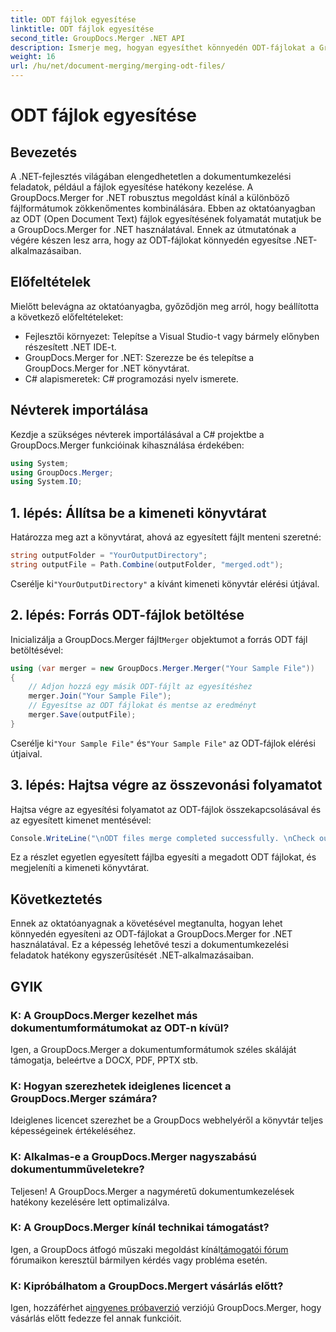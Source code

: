 ```yaml
---
title: ODT fájlok egyesítése
linktitle: ODT fájlok egyesítése
second_title: GroupDocs.Merger .NET API
description: Ismerje meg, hogyan egyesíthet könnyedén ODT-fájlokat a GroupDocs.Merger for .NET segítségével. Fokozza dokumentumkezelési képességeit ezzel a nagy teljesítményű könyvtárral.
weight: 16
url: /hu/net/document-merging/merging-odt-files/
---
```


# ODT fájlok egyesítése

## Bevezetés
A .NET-fejlesztés világában elengedhetetlen a dokumentumkezelési feladatok, például a fájlok egyesítése hatékony kezelése. A GroupDocs.Merger for .NET robusztus megoldást kínál a különböző fájlformátumok zökkenőmentes kombinálására. Ebben az oktatóanyagban az ODT (Open Document Text) fájlok egyesítésének folyamatát mutatjuk be a GroupDocs.Merger for .NET használatával. Ennek az útmutatónak a végére készen lesz arra, hogy az ODT-fájlokat könnyedén egyesítse .NET-alkalmazásaiban.
## Előfeltételek
Mielőtt belevágna az oktatóanyagba, győződjön meg arról, hogy beállította a következő előfeltételeket:
- Fejlesztői környezet: Telepítse a Visual Studio-t vagy bármely előnyben részesített .NET IDE-t.
- GroupDocs.Merger for .NET: Szerezze be és telepítse a GroupDocs.Merger for .NET könyvtárat.
- C# alapismeretek: C# programozási nyelv ismerete.

## Névterek importálása
Kezdje a szükséges névterek importálásával a C# projektbe a GroupDocs.Merger funkcióinak kihasználása érdekében:
```csharp
using System; 
using GroupDocs.Merger;
using System.IO;
```
## 1. lépés: Állítsa be a kimeneti könyvtárat
Határozza meg azt a könyvtárat, ahová az egyesített fájlt menteni szeretné:
```csharp
string outputFolder = "YourOutputDirectory";
string outputFile = Path.Combine(outputFolder, "merged.odt");
```
 Cserélje ki`"YourOutputDirectory"` a kívánt kimeneti könyvtár elérési útjával.
## 2. lépés: Forrás ODT-fájlok betöltése
 Inicializálja a GroupDocs.Merger fájlt`Merger` objektumot a forrás ODT fájl betöltésével:
```csharp
using (var merger = new GroupDocs.Merger.Merger("Your Sample File"))
{
    // Adjon hozzá egy másik ODT-fájlt az egyesítéshez
    merger.Join("Your Sample File");
    // Egyesítse az ODT fájlokat és mentse az eredményt
    merger.Save(outputFile);
}
```
 Cserélje ki`"Your Sample File"` és`"Your Sample File"` az ODT-fájlok elérési útjaival.
## 3. lépés: Hajtsa végre az összevonási folyamatot
Hajtsa végre az egyesítési folyamatot az ODT-fájlok összekapcsolásával és az egyesített kimenet mentésével:
```csharp
Console.WriteLine("\nODT files merge completed successfully. \nCheck output in {0}", outputFolder);
```
Ez a részlet egyetlen egyesített fájlba egyesíti a megadott ODT fájlokat, és megjeleníti a kimeneti könyvtárat.

## Következtetés
Ennek az oktatóanyagnak a követésével megtanulta, hogyan lehet könnyedén egyesíteni az ODT-fájlokat a GroupDocs.Merger for .NET használatával. Ez a képesség lehetővé teszi a dokumentumkezelési feladatok hatékony egyszerűsítését .NET-alkalmazásaiban.

## GYIK
### K: A GroupDocs.Merger kezelhet más dokumentumformátumokat az ODT-n kívül?
Igen, a GroupDocs.Merger a dokumentumformátumok széles skáláját támogatja, beleértve a DOCX, PDF, PPTX stb.
### K: Hogyan szerezhetek ideiglenes licencet a GroupDocs.Merger számára?
Ideiglenes licencet szerezhet be a GroupDocs webhelyéről a könyvtár teljes képességeinek értékeléséhez.
### K: Alkalmas-e a GroupDocs.Merger nagyszabású dokumentumműveletekre?
Teljesen! A GroupDocs.Merger a nagyméretű dokumentumkezelések hatékony kezelésére lett optimalizálva.
### K: A GroupDocs.Merger kínál technikai támogatást?
 Igen, a GroupDocs átfogó műszaki megoldást kínál[támogatói fórum](https://forum.groupdocs.com/c/merger/32) fórumaikon keresztül bármilyen kérdés vagy probléma esetén.
### K: Kipróbálhatom a GroupDocs.Mergert vásárlás előtt?
 Igen, hozzáférhet a[ingyenes próbaverzió](https://releases.groupdocs.com/) verziójú GroupDocs.Merger, hogy vásárlás előtt fedezze fel annak funkcióit.